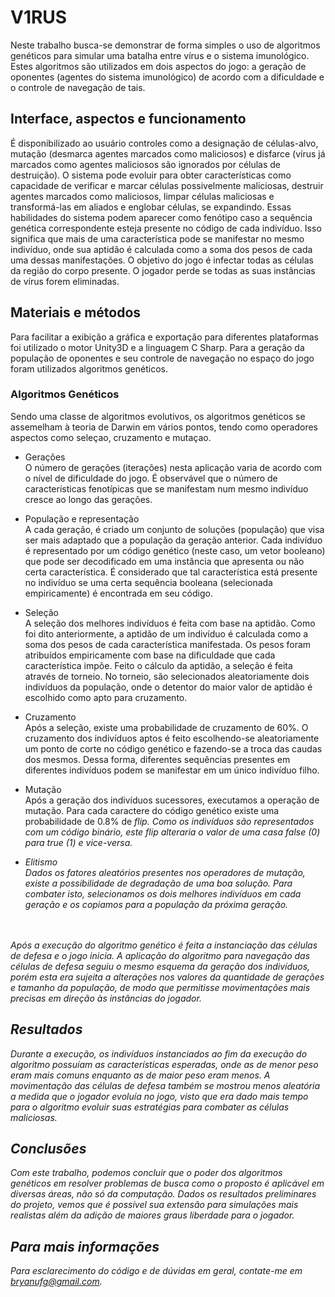 # V1RUS
Neste trabalho busca-se demonstrar de forma simples o uso de algoritmos genéticos para simular uma batalha entre vírus e o sistema imunológico. Estes algoritmos são utilizados em dois aspectos do jogo: a geração de oponentes (agentes do sistema imunológico) de acordo com a dificuldade e o controle de navegação de tais.

## Interface, aspectos e funcionamento

É disponibilizado ao usuário controles como a designação de células-alvo, mutação (desmarca agentes marcados como maliciosos) e disfarce (vírus já marcados como agentes maliciosos são ignorados por células de destruição). O sistema pode evoluir para obter características como capacidade de verificar e marcar células possivelmente maliciosas, destruir agentes marcados como maliciosos, limpar células maliciosas e transformá-las em aliados e englobar células, se expandindo. Essas habilidades do sistema podem aparecer como fenótipo caso a sequência genética correspondente esteja presente no código de cada indivíduo. Isso significa que mais de uma característica pode se manifestar no mesmo indivíduo, onde sua aptidão é calculada como a soma dos pesos de cada uma dessas manifestações. O objetivo do jogo é infectar todas as células da região do corpo presente. O jogador perde se todas as suas instâncias de vírus forem eliminadas.

## Materiais e métodos

Para facilitar a exibição a gráfica e exportação para diferentes plataformas foi utilizado o motor Unity3D e a linguagem C Sharp. Para a geração da população de oponentes e seu controle de navegação no espaço do jogo foram utilizados algoritmos genéticos.

### Algoritmos Genéticos

Sendo uma classe de algoritmos evolutivos, os algoritmos genéticos se assemelham à teoria de Darwin em vários pontos, tendo como operadores aspectos como seleçao, cruzamento e mutaçao.

- Gerações<br/>
O número de gerações (iterações) nesta aplicação varia de acordo com o nível de dificuldade do jogo. É observável que o número de características fenotípicas que se manifestam num mesmo indivíduo cresce ao longo das gerações.

- População e representação<br/>
A cada geração, é criado um conjunto de soluções (população) que visa ser mais adaptado que a população da geração anterior. Cada indivíduo é representado por um código genético (neste caso, um vetor booleano) que pode ser decodificado em uma instância que apresenta ou não certa característica. É considerado que tal característica está presente no indivíduo se uma certa sequência booleana (selecionada empiricamente) é encontrada em seu código.

- Seleção<br/>
A seleção dos melhores indivíduos é feita com base na aptidão. Como foi dito anteriormente, a aptidão de um indivíduo é calculada como a soma dos pesos de cada característica manifestada. Os pesos foram atribuídos empiricamente com base na dificuldade que cada característica impõe. Feito o cálculo da aptidão, a seleção é feita através de torneio. No torneio, são selecionados aleatoriamente dois indivíduos da população, onde o detentor do maior valor de aptidão é escolhido como apto para cruzamento.

- Cruzamento<br/>
Após a seleção, existe uma probabilidade de cruzamento de 60%. O cruzamento dos indivíduos aptos é feito escolhendo-se aleatoriamente um ponto de corte no código genético e fazendo-se a troca das caudas dos mesmos. Dessa forma, diferentes sequências presentes em diferentes indivíduos podem se manifestar em um único indivíduo filho. 

- Mutação<br/>
Após a geração dos indivíduos sucessores, executamos a operação de mutação. Para cada caractere do código genético existe uma probabilidade de 0.8% de <i>flip<i/>. Como os indivíduos são representados com um código binário, este flip alteraria o valor de uma casa <i>false</i> (0) para <i>true</i> (1) e vice-versa.

- Elitismo<br/>
Dados os fatores aleatórios presentes nos operadores de mutação, existe a possibilidade de degradação de uma boa solução. Para combater isto, selecionamos os dois melhores indivíduos em cada geração e os copiamos para a população da próxima geração.

<br/><br/>
Após a execução do algoritmo genético é feita a instanciação das células de defesa e o jogo inicia. A aplicação do algoritmo para navegação das células de defesa seguiu o mesmo esquema da geração dos indivíduos, porém esta era sujeita a alterações nos valores da quantidade de gerações e tamanho da população, de modo que permitisse movimentações mais precisas em direção às instâncias do jogador.

## Resultados
Durante a execução, os indivíduos instanciados ao fim da execução do algoritmo possuíam as características esperadas, onde as de menor peso eram mais comuns enquanto as de maior peso eram menos. A movimentação das células de defesa também se mostrou menos aleatória a medida que o jogador evoluía no jogo, visto que era dado mais tempo para o algoritmo evoluir suas estratégias para combater as células maliciosas.


## Conclusões

Com este trabalho, podemos concluir que o poder dos algoritmos genéticos em resolver problemas de busca como o proposto é aplicável em diversas áreas, não só da computação. Dados os resultados preliminares do projeto, vemos que é possível sua extensão para simulações mais realistas além da adição de maiores graus liberdade para o jogador.

## Para mais informações
Para esclarecimento do código e de dúvidas em geral, contate-me em bryanufg@gmail.com.
